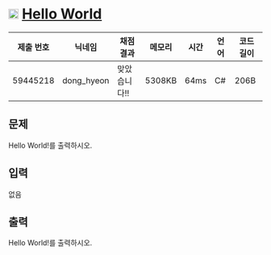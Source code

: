# <img width="20px"  src="https://d2gd6pc034wcta.cloudfront.net/tier/1.svg" class="solvedac-tier"> [Hello World](https://www.acmicpc.net/problem/2557) 

| 제출 번호 | 닉네임 | 채점 결과 | 메모리 | 시간 | 언어 | 코드 길이 |
|---|---|---|---|---|---|---|
|59445218|dong_hyeon|맞았습니다!! |5308KB|64ms|C#|206B|

## 문제
<p>
	Hello World!를 출력하시오.</p>

## 입력
<p>
	없음</p>

## 출력
<p>
	Hello World!를 출력하시오.</p>


